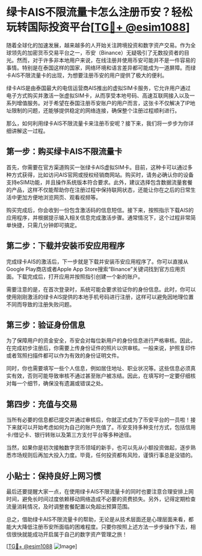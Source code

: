 # 绿卡AIS不限流量卡怎么注册币安？轻松玩转国际投资平台[[TG💪+ @esim1088](https://t.me/s/esim1088)]

随着全球化的加速发展，越来越多的人开始关注跨境投资和数字资产交易。作为全球领先的加密货币交易平台之一，币安（Binance）无疑吸引了无数投资者的目光。然而，对于许多非本地用户来说，在线注册并使用币安可能并不是一件容易的事情。特别是在泰国这样的国家，网络环境和语言差异都可能成为一道屏障。而绿卡AIS不限流量卡的出现，为想要注册币安的用户提供了极大的便利。

绿卡AIS是由泰国最大的电信运营商AIS推出的虚拟SIM卡服务，它允许用户通过电子方式购买并激活一张虚拟SIM卡，从而享受本地号码、高速互联网接入以及一系列增值服务。对于希望在泰国注册币安账户的用户而言，这张卡不仅解决了IP地址限制的问题，还能够提供稳定的网络连接，确保整个注册过程顺利进行。

那么，如何利用绿卡AIS不限流量卡来注册币安呢？接下来，我们将一步步为你详细讲解这一过程。

## 第一步：购买绿卡AIS不限流量卡

首先，你需要在官方渠道购买一张绿卡AIS虚拟SIM卡。目前，这种卡可以通过多种方式获得，比如访问AIS官网或授权经销商网站。购买时，请务必确认你的设备支持eSIM功能，并且操作系统版本符合要求。此外，建议选择包含数据流量套餐的产品，这样不仅能帮助你在注册过程中保持联网状态，还能让你在之后的日常生活中更加方便地浏览网页、观看视频等。

购买完成后，你会收到一份包含激活码的信息短信。接下来，按照指示下载AIS的应用程序，并根据提示输入相关信息完成激活步骤。通常情况下，这个过程非常简单快捷，只需几分钟即可搞定。

## 第二步：下载并安装币安应用程序

完成绿卡AIS的激活后，下一步就是下载并安装币安应用程序了。你可以直接从Google Play商店或者Apple App Store搜索“Binance”关键词找到官方应用页面。下载完成后，打开应用并按照指引创建一个新的账户。

需要注意的是，在首次登录时，系统可能会要求验证你的身份信息。此时，你可以使用刚刚激活的绿卡AIS提供的本地手机号码进行注册，这样可以避免因地理位置不同而导致的注册失败问题。

## 第三步：验证身份信息

为了保障用户的资金安全，币安会对每位新用户的身份信息进行严格审核。因此，在完成初步注册后，你需要上传身份证件的照片以供审核。一般来说，护照复印件或者驾照扫描件都可以作为有效的身份证明文件。

同时，你也需要填写一些个人信息，例如居住地址、职业状况等。这些信息必须真实有效，否则可能导致审核不通过甚至账户被冻结。因此，在填写时一定要仔细核对每一个细节，确保没有遗漏或错误之处。

## 第四步：充值与交易

当所有必要的信息都已提交并通过审核后，你就正式成为了币安平台的一员啦！接下来就可以开始考虑如何为自己的账户充值了。币安支持多种支付方式，包括信用卡/借记卡、银行转账以及第三方支付平台等多种途径。

当然，如果你是初次接触数字货币领域的新手，也可以先从小额投资做起，逐步熟悉市场规则后再加大投入力度。毕竟，任何投资都有风险，谨慎行事总是没错的。

## 小贴士：保持良好上网习惯

最后还要提醒大家一点，在使用绿卡AIS不限流量卡的同时也要注意合理安排上网时间，避免长时间过度依赖移动网络造成不必要的资费损失。另外，记得定期检查流量消耗情况，及时调整套餐配置以免超出预算范围。

总之，借助绿卡AIS不限流量卡的帮助，无论是从技术层面还是心理层面来看，都能大大降低注册币安所面临的困难程度。只要你按照上述方法一步步操作下去，相信很快就能成功开启属于自己的数字资产管理之旅！

[[TG💪+ @esim1088](https://t.me/s/esim1088) ![Image](https://i.postimg.cc/4NQfJmqS/Snipaste-2025-05-13-00-14-12.png)]